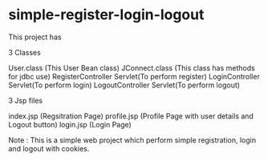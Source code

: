# simple-register-login-logout


This project has

3 Classes

User.class (This User Bean class)
JConnect.class (This class has methods for jdbc use)
RegisterController Servlet(To perform register)
LoginController Servlet(To perform login)
LogoutController Servlet(To perform logout)

3 Jsp files

index.jsp (Regsitration Page)
profile.jsp (Profile Page with user details and Logout button)
login.jsp (Login Page)

Note : This is a simple web project which perform simple registration, login and logout with cookies.

